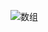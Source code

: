 
![数组](https://user-images.githubusercontent.com/58321592/207061698-84932627-d297-42ea-ad4a-65424cd3907d.png)
